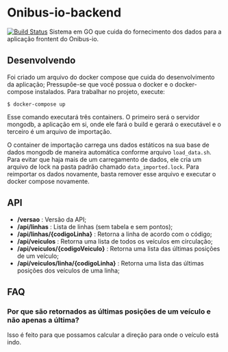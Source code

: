 # Onibus-io-backend
[![Build Status](https://travis-ci.org/CodeForCuritiba/onibus-io-backend.svg?branch=master)](https://travis-ci.org/CodeForCuritiba/onibus-io-backend)
Sistema em GO que cuida do fornecimento dos dados para a aplicação frontent do Onibus-io.

## Desenvolvendo
Foi criado um arquivo do docker compose que cuida do desenvolvimento da aplicação; Pressupõe-se que você possua o docker e o docker-compose instalados.
Para trabalhar no projeto, execute:

    $ docker-compose up

Esse comando executará três containers. O primeiro será o servidor mongodb, a aplicação em si, onde ele fará o build e gerará o executável e o terceiro é um arquivo de importação.

O container de importação carrega uns dados estáticos na sua base de dados mongodb de maneira automática conforme arquivo `load_data.sh`. Para evitar que haja mais de um carregamento de dados, ele cria um arquivo de lock na pasta padrão chamado `data_imported.lock`.
Para reimportar os dados novamente, basta remover esse arquivo e executar o docker compose novamente.

## API

* **/versao** : Versão da API;
* **/api/linhas** : Lista de linhas (sem tabela e sem pontos);
* **/api/linhas/{codigoLinha}** : Retorna a linha de acordo com o código;
* **/api/veiculos** : Retorna uma lista de todos os veículos em circulação;
* **/api/veiculos/{codigoVeiculo}** : Retorna uma lista das últimas posições de um veículo;
* **/api/veiculos/linha/{codigoLinha}** : Retorna uma lista das últimas posições dos veículos de uma linha;

## FAQ

### Por que são retornados as últimas posições de um veículo e não apenas a última?

Isso é feito para que possamos calcular a direção para onde o veículo está indo.
